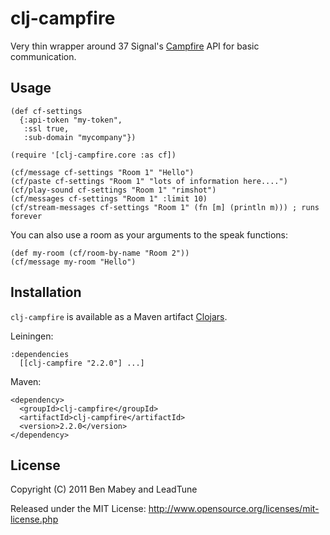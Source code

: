 # clj-campfire

Very thin wrapper around 37 Signal's [Campfire](http://campfirenow.com/) API for basic communication.



## Usage

    (def cf-settings
      {:api-token "my-token",
       :ssl true,
       :sub-domain "mycompany"})

    (require '[clj-campfire.core :as cf])

    (cf/message cf-settings "Room 1" "Hello")
    (cf/paste cf-settings "Room 1" "lots of information here....")
    (cf/play-sound cf-settings "Room 1" "rimshot")
    (cf/messages cf-settings "Room 1" :limit 10)
    (cf/stream-messages cf-settings "Room 1" (fn [m] (println m))) ; runs forever

You can also use a room as your arguments to the speak functions:

    (def my-room (cf/room-by-name "Room 2"))
    (cf/message my-room "Hello")


## Installation

`clj-campfire` is available as a Maven artifact [Clojars](http://clojars.org/clj-campfire).

Leiningen:

    :dependencies
      [[clj-campfire "2.2.0"] ...]

Maven:

    <dependency>
      <groupId>clj-campfire</groupId>
      <artifactId>clj-campfire</artifactId>
      <version>2.2.0</version>
    </dependency>

## License

Copyright (C) 2011 Ben Mabey and LeadTune

Released under the MIT License: <http://www.opensource.org/licenses/mit-license.php>
